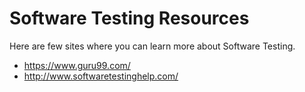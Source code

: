 # Software Testing Resources
Here are few sites where you can learn more about Software Testing.
- https://www.guru99.com/
- http://www.softwaretestinghelp.com/

